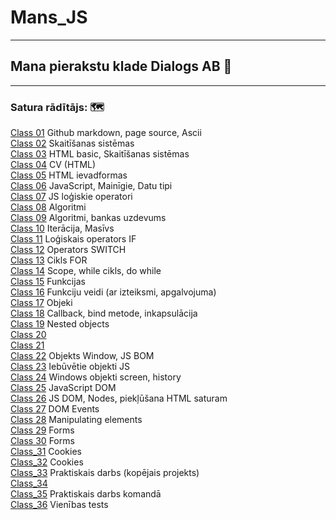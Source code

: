 # Mans_JS

---

## Mana pierakstu klade Dialogs AB 📖

---

### Satura rādītājs: 🗺️

[Class 01](https://github.com/zazturbo/Mans_JS/blob/472cd6e488ac916572acdc363637e951f24cab60/Class_01_20220502/README.md) Github markdown, page source, Ascii  
[Class 02](https://github.com/zazturbo/Mans_JS/blob/d551d56aae12408308d4afe003012f36670c0e97/Class_02_20220509/README.md) Skaitīšanas sistēmas  
[Class 03](https://github.com/zazturbo/Mans_JS/blob/d551d56aae12408308d4afe003012f36670c0e97/Class_03_20220516/README.md) HTML basic, Skaitīšanas sistēmas  
[Class 04](https://github.com/zazturbo/Mans_JS/blob/d551d56aae12408308d4afe003012f36670c0e97/Class_04_20220523/readme.md) CV (HTML)  
[Class 05](https://github.com/zazturbo/Mans_JS/blob/d551d56aae12408308d4afe003012f36670c0e97/Class_05_20220530/readme.md) HTML ievadformas  
[Class 06](https://github.com/zazturbo/Mans_JS/blob/d551d56aae12408308d4afe003012f36670c0e97/Class_06_20220601/readme.md) JavaScript, Mainīgie, Datu tipi  
[Class 07](https://github.com/zazturbo/Mans_JS/blob/2a8b76eed7f4e780ac93ce3d567a1e46d9b82813/Class_07_20220606/readme.md) JS loģiskie operatori  
[Class 08](https://github.com/zazturbo/Mans_JS/blob/19704f65c6641b99d4ba07dcd34d3602c5938dd8/Class_08_20220608/readme.md) Algoritmi  
[Class 09](https://github.com/zazturbo/Mans_JS/blob/d551d56aae12408308d4afe003012f36670c0e97/Class_09_20220613/readme.md) Algoritmi, bankas uzdevums  
[Class 10](https://github.com/zazturbo/Mans_JS/blob/d551d56aae12408308d4afe003012f36670c0e97/Class_10_20220615/readme.md) Iterācija, Masīvs  
[Class 11](https://github.com/zazturbo/Mans_JS/blob/d551d56aae12408308d4afe003012f36670c0e97/Class_11_20220620/readme.md) Loģiskais operators IF  
[Class 12](https://github.com/zazturbo/Mans_JS/blob/d551d56aae12408308d4afe003012f36670c0e97/Class_12_20220627/readme.md) Operators SWITCH  
[Class 13](https://github.com/zazturbo/Mans_JS/blob/d551d56aae12408308d4afe003012f36670c0e97/Class_13_20220629/readme.md) Cikls FOR  
[Class 14](https://github.com/zazturbo/Mans_JS/blob/d551d56aae12408308d4afe003012f36670c0e97/Class_14_20220704/readme.md) Scope, while cikls, do while  
[Class 15](https://github.com/zazturbo/Mans_JS/blob/d551d56aae12408308d4afe003012f36670c0e97/Class_15_20220706/readme.md) Funkcijas  
[Class 16](https://github.com/zazturbo/Mans_JS/blob/d551d56aae12408308d4afe003012f36670c0e97/Class_16_20220711/readme.md) Funkciju veidi (ar izteiksmi, apgalvojuma)  
[Class 17](https://github.com/zazturbo/Mans_JS/blob/d551d56aae12408308d4afe003012f36670c0e97/Class_17_20220713/readme.md) Objeki  
[Class 18](https://github.com/zazturbo/Mans_JS/blob/d551d56aae12408308d4afe003012f36670c0e97/Class_18_20220718/readme.md) Callback, bind metode, inkapsulācija  
[Class 19](https://github.com/zazturbo/Mans_JS/blob/d551d56aae12408308d4afe003012f36670c0e97/Class_19_20220720/readme.md) Nested objects  
[Class 20](https://github.com/zazturbo/Mans_JS/blob/5c4ada4ed12655119bd6e6faae96dc3bfc163eb0/Class_20_20220725/readme.md)  
[Class 21](https://github.com/zazturbo/Mans_JS/blob/4805b294a316777ae95046144442fac360792784/Class_21_20220727/readme.md)  
[Class 22](https://github.com/zazturbo/Mans_JS/blob/d551d56aae12408308d4afe003012f36670c0e97/Class_22_20220815/readme.md) Objekts Window, JS BOM  
[Class 23](https://github.com/zazturbo/Mans_JS/blob/d551d56aae12408308d4afe003012f36670c0e97/Class_23_20220817/readme.md) Iebūvētie objekti JS  
[Class 24](https://github.com/zazturbo/Mans_JS/blob/d551d56aae12408308d4afe003012f36670c0e97/Class_24_20220822/readme.md) Windows objekti screen, history  
[Class 25](https://github.com/zazturbo/Mans_JS/blob/d551d56aae12408308d4afe003012f36670c0e97/Class_25_20220824/readme.md) JavaScript DOM  
[Class 26](https://github.com/zazturbo/Mans_JS/blob/d551d56aae12408308d4afe003012f36670c0e97/Class_26_20220829/readme.md) JS DOM, Nodes, piekļūšana HTML saturam  
[Class 27](https://github.com/zazturbo/Mans_JS/blob/d551d56aae12408308d4afe003012f36670c0e97/Class_27_20220831/readme.md) DOM Events  
[Class 28](https://github.com/zazturbo/Mans_JS/blob/202f035394d96281e9bd021d9ea68fe594ff4824/Class_28_20220905/readme.md) Manipulating elements  
[Class 29](https://github.com/zazturbo/Mans_JS/blob/202f035394d96281e9bd021d9ea68fe594ff4824/Class_29_20220907/readme.md) Forms  
[Class 30](https://github.com/zazturbo/Mans_JS/blob/202f035394d96281e9bd021d9ea68fe594ff4824/Class_30_20220908/readme.md) Forms  
[Class_31](https://github.com/zazturbo/Mans_JS/blob/3ff6bc0bc1c25ff3e18e095c2ffd1fb33a68d357/Class_31_20220912/readme.md) Cookies  
[Class_32](https://github.com/zazturbo/Mans_JS/blob/710f9b5e3d70ccf9e07756950ed022880be6b321/Class_32_20220914/readme.md) Cookies  
[Class_33](https://github.com/zazturbo/Mans_JS/blob/710f9b5e3d70ccf9e07756950ed022880be6b321/Class_33_20220915/readme.md) Praktiskais darbs (kopējais projekts)    
[Class_34]()  
[Class_35](https://github.com/zazturbo/Mans_JS/blob/710f9b5e3d70ccf9e07756950ed022880be6b321/Class_35_20220921/readme.md) Praktiskais darbs komandā  
[Class_36](https://github.com/zazturbo/Mans_JS/blob/710f9b5e3d70ccf9e07756950ed022880be6b321/Class_36_20220922/readme.md) Vienības tests  
